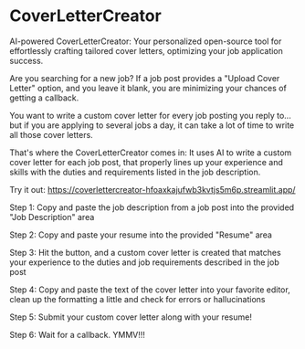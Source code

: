# CoverLetterCreator
AI-powered CoverLetterCreator: Your personalized open-source tool for effortlessly crafting tailored cover letters, optimizing your job application success.

Are you searching for a new job? If a job post provides a "Upload Cover Letter" option, and you leave it blank, you are minimizing your chances of getting a callback.

You want to write a custom cover letter for every job posting you reply to... but if you are applying to several jobs a day, it can take a lot of time to write all those cover letters.

That's where the CoverLetterCreator comes in: It uses AI to write a custom cover letter for each job post, that properly lines up your experience and skills with the duties and requirements listed in the job description.

Try it out: https://coverlettercreator-hfoaxkajufwb3kvtjs5m6p.streamlit.app/



Step 1: Copy and paste the job description from a job post into the provided "Job Description" area

Step 2: Copy and paste your resume into the provided "Resume" area

Step 3: Hit the button, and a custom cover letter is created that matches your experience to the duties and job requirements described in the job post

Step 4: Copy and paste the text of the cover letter into your favorite editor, clean up the formatting a little and check for errors or hallucinations

Step 5: Submit your custom cover letter along with your resume!

Step 6: Wait for a callback. YMMV!!!
